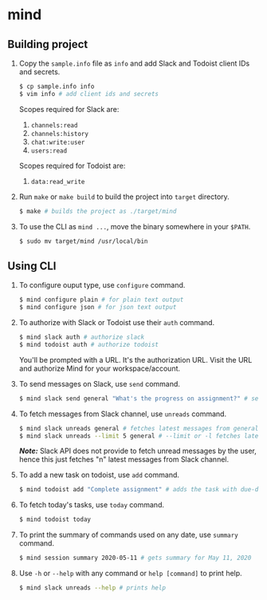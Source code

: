 # mind

## Building project

1. Copy the `sample.info` file as `info` and add Slack and Todoist client IDs and secrets.
    ```bash
    $ cp sample.info info
    $ vim info # add client ids and secrets
    ```

    Scopes required for Slack are:
    1. `channels:read`
    1. `channels:history`
    1. `chat:write:user`
    1. `users:read`

    Scopes required for Todoist are:
    1. `data:read_write`

1. Run `make` or `make build` to build the project into `target` directory.
    ```bash
    $ make # builds the project as ./target/mind
    ```

1. To use the CLI as `mind ...`, move the binary somewhere in your `$PATH`.
    ```bash
    $ sudo mv target/mind /usr/local/bin
    ```

## Using CLI

1. To configure ouput type, use `configure` command.
    ```bash
    $ mind configure plain # for plain text output
    $ mind configure json # for json text output
    ```

1. To authorize with Slack or Todoist use their `auth` command.
    ```bash
    $ mind slack auth # authorize slack
    $ mind todoist auth # authorize todoist
    ```
    You'll be prompted with a URL. It's the authorization URL. Visit the URL and authorize Mind for your workspace/account.

1. To send messages on Slack, use `send` command.
    ```bash
    $ mind slack send general "What's the progress on assignment?" # sends the message to general channel on Slack
    ```

1. To fetch messages from Slack channel, use `unreads` command.
    ```bash
    $ mind slack unreads general # fetches latest messages from general channel
    $ mind slack unreads --limit 5 general # --limit or -l fetches latest 'n' messages only
    ```
    ***Note:*** Slack API does not provide to fetch unread messages by the user, hence this just fetches "n" latest messages from Slack channel.

1. To add a new task on todoist, use `add` command.
    ```bash
    $ mind todoist add "Complete assignment" # adds the task with due-date today
    ```

1. To fetch today's tasks, use `today` command.
    ```bash
    $ mind todoist today
    ```

1. To print the summary of commands used on any date, use `summary` command.
    ```bash
    $ mind session summary 2020-05-11 # gets summary for May 11, 2020
    ```

1. Use `-h` or `--help` with any command or `help [command]` to print help.
    ```bash
    $ mind slack unreads --help # prints help
    ```
